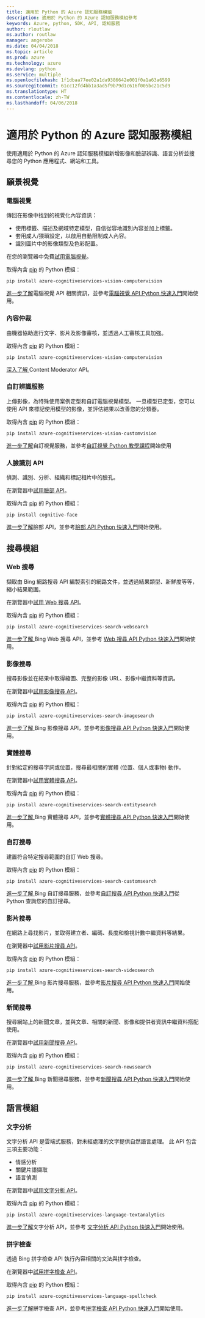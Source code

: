 ```yaml
---
title: 適用於 Python 的 Azure 認知服務模組
description: 適用於 Python 的 Azure 認知服務模組參考
keywords: Azure, python, SDK, API, 認知服務
author: rloutlaw
ms.author: routlaw
manager: angerobe
ms.date: 04/04/2018
ms.topic: article
ms.prod: azure
ms.technology: azure
ms.devlang: python
ms.service: multiple
ms.openlocfilehash: 1f1dbaa77ee02a1da9386642e001f0a1a63a6599
ms.sourcegitcommit: 61cc12fd4bb1a3ad5f9b79d1c616f005bc21c5d9
ms.translationtype: HT
ms.contentlocale: zh-TW
ms.lasthandoff: 04/06/2018
---
```

# <a name="azure-cognitive-services-modules-for-python"></a>適用於 Python 的 Azure 認知服務模組

使用適用於 Python 的 Azure 認知服務模組新增影像和臉部辨識、語言分析並搜尋您的 Python 應用程式、網站和工具。

## <a name="vision-modules"></a>願景視覺

### <a name="computer-vision"></a>電腦視覺 

傳回在影像中找到的視覺化內容資訊：

- 使用標籤、描述及網域特定模型，自信從容地識別內容並加上標籤。
- 套用成人/猥瑣設定，以啟用自動限制成人內容。
- 識別圖片中的影像類型及色彩配置。

在您的瀏覽器中免費[試用電腦視覺](https://azure.microsoft.com/en-us/services/cognitive-services/computer-vision/)。

取得內含 [pip](https://pip.pypa.io/en/stable/quickstart/) 的 Python 模組：

```
pip install azure-cognitiveservices-vision-computervision
```

[進一步了解](/azure/cognitive-services/computer-vision/home)電腦視覺 API 相關資訊，並參考[電腦視覺 API Python 快速入門](/azure/cognitive-services/computer-vision/quickstarts/python)開始使用。

### <a name="content-moderator"></a>內容仲裁

由機器協助進行文字、影片及影像審核，並透過人工審核工具加強。

取得內含 [pip](https://pip.pypa.io/en/stable/quickstart/) 的 Python 模組：

```
pip install azure-cognitiveservices-vision-computervision
```

[深入了解 ](/azure/cognitive-services/content-moderator/overview)Content Moderator API。

### <a name="custom-vision-service"></a>自訂辨識服務

上傳影像，為特殊使用案例定型和自訂電腦視覺模型。 一旦模型已定型，您可以使用 API 來標記使用模型的影像，並評估結果以改善您的分類器。

取得內含 [pip](https://pip.pypa.io/en/stable/quickstart/) 的 Python 模組：

```
pip install azure-cognitiveservices-vision-customvision
```

[進一步了解](/azure/cognitive-services/Custom-Vision-Service/home)自訂視覺服務，並參考[自訂視覺 Python 教學課程](/azure/cognitive-services/Custom-Vision-Service/python-tutorial)開始使用

### <a name="face-api"></a>人臉識別 API

偵測、識別、分析、組織和標記相片中的臉孔。 

在瀏覽器中[試用臉部 API](https://azure.microsoft.com/en-us/services/cognitive-services/face/)。

取得內含 [pip](https://pip.pypa.io/en/stable/quickstart/) 的 Python 模組：

```
pip install cognitive-face
```

[進一步了解](/azure/cognitive-services/face/overview)臉部 API，並參考[臉部 API Python 快速入門](/azure/cognitive-services/Face/Tutorials/FaceAPIinPythonTutorial)開始使用。

## <a name="search-modules"></a>搜尋模組

### <a name="web-search"></a>Web 搜尋

擷取由 Bing 網路搜尋 API 編製索引的網路文件，並透過結果類型、新鮮度等等，縮小結果範圍。 

在瀏覽器中[試用 Web 搜尋 API](https://azure.microsoft.com/en-us/services/cognitive-services/bing-web-search-api/)。

取得內含 [pip](https://pip.pypa.io/en/stable/quickstart/) 的 Python 模組：

```
pip install azure-cognitiveservices-search-websearch
```

[進一步了解 ](/azure/cognitive-services/bing-web-search/overview)Bing Web 搜尋 API，並參考 [Web 搜尋 API Python 快速入門](/azure/cognitive-services/bing-web-search/quickstarts/python)開始使用。

### <a name="image-search"></a>影像搜尋

搜尋影像並在結果中取得縮圖、完整的影像 URL、影像中繼資料等資訊。

在瀏覽器中[試用影像搜尋 API](https://azure.microsoft.com/en-us/services/cognitive-services/bing-image-search-api/)。

取得內含 [pip](https://pip.pypa.io/en/stable/quickstart/) 的 Python 模組：

```
pip install azure-cognitiveservices-search-imagesearch
```

[進一步了解 ](/azure/cognitive-services/bing-image-search/overview)Bing 影像搜尋 API，並參考[影像搜尋 API Python 快速入門](/azure/cognitive-services/bing-image-search/quickstarts/python)開始使用。


### <a name="entity-search"></a>實體搜尋

針對給定的搜尋字詞或位置，搜尋最相關的實體 (位置、個人或事物) 動作。

在瀏覽器中[試用實體搜尋 API](https://azure.microsoft.com/services/cognitive-services/bing-entity-search-api/)。

取得內含 [pip](https://pip.pypa.io/en/stable/quickstart/) 的 Python 模組：

```
pip install azure-cognitiveservices-search-entitysearch
```

[進一步了解 ](/azure/cognitive-services/bing-entities-search/search-the-web)Bing 實體搜尋 API，並參考[實體搜尋 API Python 快速入門](/azure/cognitive-services/bing-entities-search/quickstarts/python)開始使用。

### <a name="custom-search"></a>自訂搜尋

建置符合特定搜尋範圍的自訂 Web 搜尋。

取得內含 [pip](https://pip.pypa.io/en/stable/quickstart/) 的 Python 模組：

```
pip install azure-cognitiveservices-search-customsearch
```

[進一步了解 ](/azure/cognitive-services/bing-custom-search/)Bing 自訂搜尋服務，並參考[自訂搜尋 API Python 快速入門](/azure/cognitive-services/bing-custom-search/call-endpoint-python)從 Python 查詢您的自訂搜尋。

### <a name="video-search"></a>影片搜尋

在網路上尋找影片，並取得建立者、編碼、長度和檢視計數中繼資料等結果。

在瀏覽器中[試用影片搜尋 API](https://azure.microsoft.com/services/cognitive-services/bing-video-search-api/)。

取得內含 [pip](https://pip.pypa.io/en/stable/quickstart/) 的 Python 模組：

```
pip install azure-cognitiveservices-search-videosearch
```

[進一步了解 ](/azure/cognitive-services/bing-video-search/search-the-web)Bing 影片搜尋服務，並參考[影片搜尋 API Python 快速入門](/azure/cognitive-services/bing-video-search/python)開始使用。


### <a name="news-search"></a>新聞搜尋

搜尋網站上的新聞文章，並與文章、相關的新聞、影像和提供者資訊中繼資料搭配使用。

在瀏覽器中[試用新聞搜尋 API](https://azure.microsoft.com/services/cognitive-services/bing-news-search-api/)。

取得內含 [pip](https://pip.pypa.io/en/stable/quickstart/) 的 Python 模組：

```
pip install azure-cognitiveservices-search-newssearch
```

[進一步了解 ](/azure/cognitive-services/bing-news-search/search-the-web)Bing 新聞搜尋服務，並參考[新聞搜尋 API Python 快速入門](//azure/cognitive-services/bing-news-search/python)開始使用。


## <a name="language-modules"></a>語言模組

### <a name="text-analytics"></a>文字分析 

文字分析 API 是雲端式服務，對未經處理的文字提供自然語言處理。 此 API 包含三項主要功能：

- 情感分析
- 關鍵片語擷取
- 語言偵測

在瀏覽器中[試用文字分析 API](https://azure.microsoft.com/en-us/services/cognitive-services/text-analytics/)。

取得內含 [pip](https://pip.pypa.io/en/stable/quickstart/) 的 Python 模組：

```
pip install azure-cognitiveservices-language-textanalytics
```

[進一步了解](/azure/cognitive-services/text-analytics/overview)文字分析 API，並參考 [文字分析 API Python 快速入門](/azure/cognitive-services/text-analytics/quickstarts/python)開始使用。


### <a name="spell-check"></a>拼字檢查

透過 Bing 拼字檢查 API 執行內容相關的文法與拼字檢查。

在瀏覽器中[試用拼字檢查 API](https://azure.microsoft.com/en-us/services/cognitive-services/spell-check/)。

取得內含 [pip](https://pip.pypa.io/en/stable/quickstart/) 的 Python 模組：

```
pip install azure-cognitiveservices-language-spellcheck
```

[進一步了解](/azure/cognitive-services/bing-spell-check/proof-text)拼字檢查 API，並參考[拼字檢查 API Python 快速入門](/azure/cognitive-services/bing-spell-check/quickstarts/python)開始使用。
